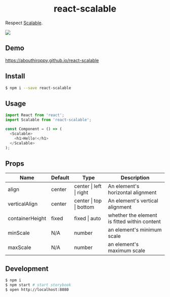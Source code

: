 <div align="center">
  <h1>react-scalable</h1>
</div>

<!-- travis https://travis-ci.org/ -->
<!-- appveyor https://ci.appveyor.com -->
<!-- codecov https://codecov.io/gh -->
<!-- npm version badge: https://badge.fury.io/ -->

Respect [Scalable](https://github.com/ScriptArtist/Scalable).

![](./images/readme.gif)

## Demo
https://abouthiroppy.github.io/react-scalable

## Install
```sh
$ npm i --save react-scalable
```

## Usage
```javascript
import React from 'react';
import Scalable from 'react-scalable';

const Component = () => (
  <Scalable>
    <h1>Hello!</h1>
  </Scalable>
);
```

## Props

| Name | Default | Type | Description |
| ------------- | ------------- | ------------- | ------------- |
| align | center | center &#124; left &#124; right | An element's horizontal alignment |
| verticalAlign | center | center &#124; top &#124; bottom | An element's vertical alignment  |
|containerHeight|fixed| fixed &#124; auto| whether the element is fitted within content |
|minScale| N/A | number | an element's minimum scale |
|maxScale| N/A | number | an element's maximum scale |

## Development
```sh
$ npm i
$ npm start # start storybook
$ open http://localhost:8080
```
